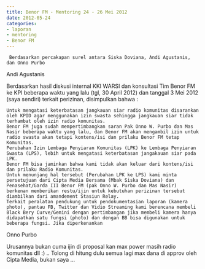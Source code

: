 ```yaml
---
title: Benor FM - Mentoring 24 - 26 Mei 2012
date: 2012-05-24
categories:
- laporan
- mentoring
- Benor FM
---
```


     Berdasarkan percakapan surel antara Siska Doviana, Andi Agustanis, dan Onno Purbo

Andi Agustanis

Berdasarkan hasil diskusi internal KKI WARSI dan konsultasi Tim Benor FM ke KPI beberapa waktu yang lalu (tgl, 30 April 2012) dan tanggal 3 Mei 2012 (saya sendiri) terkait perizinan, disimpulkan bahwa :

    Untuk mengatasi keterbatasan jangkauan siar radio komunitas disarankan oleh KPID agar menggunakan izin swasta sehingga jangkauan siar tidak terhambat oleh izin radio komunitas.
    Benor FM juga sudah mempertimbangkan saran Pak Onno W. Purbo dan Mas Nasir beberapa waktu yang lalu, dan Benor FM akan mengambil izin untuk radio swasta akan tetapi kontens/isi dan prilaku Benor FM tetap Komunitas.
    Perubahan Izin Lembaga Penyiaran Komunitas (LPK) ke Lembaga Penyiaran Swasta (LPS), lebih untuk mengatasi keterbatasan jangakauan siar pada LPK.
    Benor FM bisa jaminkan bahwa kami tidak akan keluar dari kontens/isi dan prilaku Radio Komunitas.
    Untuk menunjang hal tersebut (Perubahan LPK ke LPS) kami minta persetujuan dari Cipta Media Bersama (Mbak Siska Doviana) dan Penasehat/Garda III Benor FM (pak Onno W. Purbo dan Mas Nasir) berkenan memberikan restu/ijin untuk kebutuhan perizinan tersebut diambilkan dari amandement Stasiun Relay.
    Terkait peralatan pendukung untuk pendokumentasian laporan (kamera photo), pantau FB, Twitter dan Vidio Streaming kami berencana membeli Black Bery Curve/Gemini dengan pertimbangan jika membeli kamera hanya didapatkan satu fungsi (photo) dan dengan BB bisa digunakan untuk beberapa fungsi. Jika diperkenankan

Onno Purbo

Urusannya bukan cuma ijin di proposal kan max power masih radio komunitas dll :) .. Tolong di hitung dulu semua lagi max dana di approv oleh Cipta Media, bukan saya ... 
